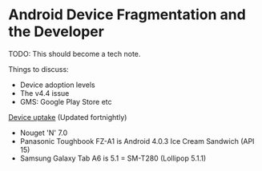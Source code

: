 # Android Device Fragmentation and the Developer

TODO: This should become a tech note.

Things to discuss:

 * Device adoption levels
 * The v4.4 issue
 * GMS: Google Play Store etc


[Device uptake](https://developer.android.com/about/dashboards/index.html) (Updated fortnightly)

 * Nouget 'N' 7.0
 * Panasonic Toughbook FZ-A1 is Android 4.0.3 Ice Cream Sandwich (API 15)
 * Samsung Galaxy Tab A6 is 5.1 = SM-T280 (Lollipop 5.1.1)